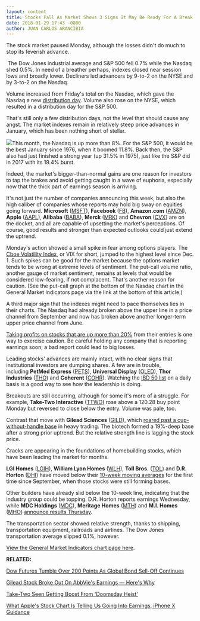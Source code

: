 ```yaml
---
layout: content
title: Stocks Fall As Market Shows 3 Signs It May Be Ready For A Break
date: 2018-01-29 17:43 -0800
author: JUAN CARLOS ARANCIBIA
---
```






The stock market paused Monday, although the losses didn't do much to stop its feverish advance.




 The Dow Jones industrial average and S&P 500 fell 0.7% while the Nasdaq shed 0.5%. In need of a breather perhaps, indexes closed near session lows and broadly lower. Decliners led advancers by 9-to-2 on the NYSE and by 3-to-2 on the Nasdaq.


Volume increased from Friday's total on the Nasdaq, which gave the Nasdaq a new [distribution day](http://www.investors.com/ibd-university/market-timing/market-tops/). Volume also rose on the NYSE, which resulted in a distribution day for the S&P 500.


That's still only a few distribution days, not the level that should cause any angst. The market indexes remain in relatively steep price advances in January, which has been nothing short of stellar.


![](https://www.investors.com/wp-content/uploads/2018/01/MP_3x2_012918-232x300.png)This month, the Nasdaq is up more than 8%. For the S&P 500, it would be the best January since 1976, when it boomed 11.8%. Back then, the S&P also had just finished a strong year (up 31.5% in 1975), just like the S&P did in 2017 with its 19.4% burst.


Indeed, the market's bigger-than-normal gains are one reason for investors to tap the brakes and avoid getting caught in a wave of euphoria, especially now that the thick part of earnings season is arriving.


It's not just the number of companies announcing this week, but also the high caliber of companies whose reports may hold big sway on equities going forward. **Microsoft** ([MSFT](https://research.investors.com/quote.aspx?symbol=MSFT)), **Facebook** ([FB](https://research.investors.com/quote.aspx?symbol=FB)), **Amazon.com** ([AMZN](https://research.investors.com/quote.aspx?symbol=AMZN)), **Apple** ([AAPL](https://research.investors.com/quote.aspx?symbol=AAPL)), **Alibaba** ([BABA](https://research.investors.com/quote.aspx?symbol=BABA)), **Merck** ([MRK](https://research.investors.com/quote.aspx?symbol=MRK)) and **Chevron** ([CVX](https://research.investors.com/quote.aspx?symbol=CVX)) are on the docket, and all are capable of upsetting the market's perceptions. Of course, good results and stronger than expected outlooks could just extend the uptrend.


Monday's action showed a small spike in fear among options players. The [Cboe Volatility Index](https://research.investors.com/psychological-market-indicators/chart?type=volatility), or VIX for short, jumped to the highest level since Dec. 1. Such spikes can be good for the market because the options market tends to be wrong at extreme levels of sentiment. The put-call volume ratio, another gauge of market sentiment, remains at levels that would be considered low-fearing, if not complacent. That's another reason for caution. (See the put-call graph at the bottom of the Nasdaq chart in the General Market Indicators page via the link at the bottom of this article.)


A third major sign that the indexes might need to pace themselves lies in their charts. The Nasdaq had already broken above the upper line in a price channel from September and now has broken above another longer-term upper price channel from June.


[Taking profits on stocks that are up more than 20%](https://www.investors.com/how-to-invest/investors-corner/how-to-build-long-term-profits-in-stocks-take-many-gains-at-20-25/) from their entries is one way to exercise caution. Be careful holding any company that is reporting earnings soon; a bad report could lead to big losses.


Leading stocks' advances are mainly intact, with no clear signs that institutional investors are dumping shares. A few are in trouble, including **PetMed Express** ([PETS](https://research.investors.com/quote.aspx?symbol=PETS)), **Universal Display** ([OLED](https://research.investors.com/quote.aspx?symbol=OLED)), **Thor Industries** ([THO](https://research.investors.com/quote.aspx?symbol=THO)) and **Coherent** ([COHR](https://research.investors.com/quote.aspx?symbol=COHR)). Watching the [IBD 50 list](https://research.investors.com/stock-lists/ibd-50/) on a daily basis is a good way to see how the leadership is doing.


Breakouts are still occurring, although for some it's more of a struggle. For example, **Take-Two Interactive** ([TTWO](https://research.investors.com/quote.aspx?symbol=TTWO)) rose above a 120.28 buy point Monday but reversed to close below the entry. Volume was pale, too.


Contrast that move with **Gilead Sciences** ([GILD](https://research.investors.com/quote.aspx?symbol=GILD)), which [roared past a cup-without-handle base](https://www.investors.com/how-to-invest/investors-corner/investing-202-why-some-great-cup-bases-dont-form-a-handle/) in heavy trading. The biotech formed a 19%-deep base after a strong prior uptrend. But the relative strength line is lagging the stock price.



Cracks are appearing in the foundations of homebuilding stocks, which have been leading the market for months.


**LGI Homes** ([LGIH](https://research.investors.com/quote.aspx?symbol=LGIH)), **William Lyon Homes** ([WLH](https://research.investors.com/quote.aspx?symbol=WLH)), **Toll Bros.** ([TOL](https://research.investors.com/quote.aspx?symbol=TOL)) and **D.R. Horton** ([DHI](https://research.investors.com/quote.aspx?symbol=DHI)) have moved below their [10-week moving averages](http://www.investors.com/how-to-invest/investors-corner/50-day-moving-average/) for the first time since September, when those stocks were still forming bases.


Other builders have already slid below the 10-week line, indicating that the industry group could be topping. D.R. Horton reports earnings Wednesday, while **MDC Holdings** ([MDC](https://research.investors.com/quote.aspx?symbol=MDC)), **Meritage Homes** ([MTH](https://research.investors.com/quote.aspx?symbol=MTH)) and **M.I. Homes** ([MHO](https://research.investors.com/quote.aspx?symbol=MHO)) [announce results Thursday](https://www.investors.com/research/ibd-industry-themes/homebuilder-stocks-continue-to-slide-on-nvr-miss-ahead-of-key-earnings-reports/).


The transportation sector showed relative strength, thanks to shipping, transportation equipment, railroads and airlines. The Dow Jones transportation average slipped 0.1%, however.


[View the General Market Indicators chart page here](https://www.investors.com/wp-content/uploads/2018/01/IBD2901152533GMI.pdf).


**RELATED:**


[Dow Futures Tumble Over 200 Points As Global Bond Sell-Off Continues](https://www.investors.com/market-trend/stock-market-today/metlife-maxim-integrated-products-extreme-networks-ultra-clean-are-big-stock-movers-late-sp-500-futures/)


[Gilead Stock Broke Out On AbbVie's Earnings — Here's Why](https://www.investors.com/news/technology/gilead-stock-broke-out-on-abbvies-earnings-heres-why/)


[Take-Two Seen Getting Boost From 'Doomsday Heist'](https://www.investors.com/news/technology/click/take-two-seen-getting-boost-from-doomsday-heist/)


[What Apple's Stock Chart Is Telling Us Going Into Earnings, iPhone X Guidance](https://www.investors.com/news/technology/apple-earnings-iphone-guidance-due-what-aapl-stock-chart-shows/)




